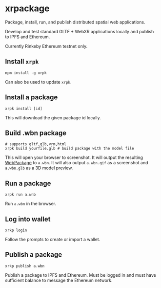 # xrpackage

Package, install, run, and publish distributed spatial web applications.

Develop and test standard GLTF + WebXR applications locally and publish to IPFS and Ethereum.

Currently Rinkeby Ethereum testnet only.

## Install `xrpk`

```
npm install -g xrpk
```

Can also be used to update `xrpk`.

## Install a package

```
xrpk install [id]
```

This will download the given package id locally.

## Build .wbn package

```
# supports gltf,glb,vrm,html
xrpk build yourfile.glb # build package with the model file
```

This will open your browser to screenshot. It will output the resulting [WebPackage](https://github.com/WICG/webpackage) to `a.wbn`. It will also output `a.wbn.gif` as a screenshot and `a.wbn.glb` as a 3D model preview.

## Run a package

```
xrpk run a.wnb
```

Run `a.wbn` in the browser.

## Log into wallet

```
xrkp login
```

Follow the prompts to create or import a wallet.

## Publish a package

```
xrkp publish a.wbn
```

Publish a package to IPFS and Ethereum. Must be logged in and must have sufficient balance to message the Ethereum network.
